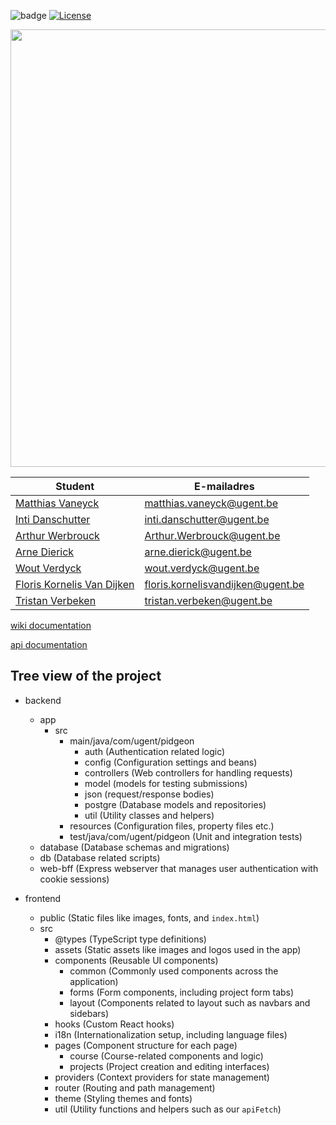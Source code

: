 ![badge](https://github.com/SELab-2/UGent-6/actions/workflows/backend_testing.yaml/badge.svg)
[![License](https://img.shields.io/badge/license-MIT-blue.svg)](LICENSE)

<img src="https://github.com/SELab-2/UGent-6/assets/15960534/bf16e825-2d96-46af-8dc0-12ec03ba545b" width="700">



| Student                                            | E-mailadres                 |
----------------------------------------------------|-----------------------------|
| [Matthias Vaneyck](https://github.com/Matthias-VE)           |  matthias.vaneyck@ugent.be       |
| [Inti Danschutter](https://github.com/Aqua-sc)       |  inti.danschutter@ugent.be    |
| [Arthur Werbrouck](https://github.com/AWerbrouck)  | Arthur.Werbrouck@ugent.be            |
| [Arne Dierick](https://github.com/arnedierick) |  arne.dierick@ugent.be  |
| [Wout  Verdyck](https://github.com/usserwoutV2)       |  wout.verdyck@ugent.be |
| [Floris Kornelis Van Dijken](https://github.com/badduck32)    |   floris.kornelisvandijken@ugent.be  |
| [Tristan Verbeken](https://github.com/TR1VER)       |  tristan.verbeken@ugent.be|


[wiki documentation](https://github.com/SELab-2/UGent-6/wiki)

[api documentation](https://apidog.com/apidoc/project-467959)
## Tree view of the project

- backend
  - app
    - src
      - main/java/com/ugent/pidgeon
        - auth (Authentication related logic)
        - config (Configuration settings and beans)
        - controllers (Web controllers for handling requests)
        - model (models for testing submissions)
        - json (request/response bodies)
        - postgre (Database models and repositories)
        - util (Utility classes and helpers)
      - resources (Configuration files, property files etc.)
      - test/java/com/ugent/pidgeon (Unit and integration tests)
  - database (Database schemas and migrations)
  - db (Database related scripts)
  - web-bff (Express webserver that manages user authentication with cookie sessions)

- frontend
  - public (Static files like images, fonts, and `index.html`)
  - src
    - @types (TypeScript type definitions)
    - assets (Static assets like images and logos used in the app)
    - components (Reusable UI components)
      - common (Commonly used components across the application)
      - forms (Form components, including project form tabs)
      - layout (Components related to layout such as navbars and sidebars)
    - hooks (Custom React hooks)
    - i18n (Internationalization setup, including language files)
    - pages (Component structure for each page)
      - course (Course-related components and logic)
      - projects (Project creation and editing interfaces)
    - providers (Context providers for state management)
    - router (Routing and path management)
    - theme (Styling themes and fonts)
    - util (Utility functions and helpers such as our `apiFetch`)

